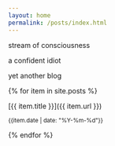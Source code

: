 ```yaml
---
layout: home
permalink: /posts/index.html
---
```

<div class="boxes">

<div class="box box2">

stream of consciousness

a confident idiot

yet another blog

</div>

{% for item in site.posts %}
<div class="box altbox">
[{{ item.title }}]({{ item.url }})

<small>{{item.date | date: "%Y-%m-%d"}}</small>
</div>
{% endfor %}

</div>
